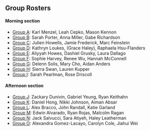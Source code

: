 ## Group Rosters

#### Morning section
- [Group A](https://rstudio-dev.reed.edu/s/f4dcaf783f664ba40ddd4/): Karl Menzel, Leah Cepko, Mason Kennon
- [Group B](https://rstudio-dev.reed.edu/s/f4dca2ed83dc8ba40ddd4/): Sarah Porter, Anna Miller, Gabe Richardson
- [Group C](https://rstudio-dev.reed.edu/s/f4dcaa40fed69ba40ddd4/): Julien Howells, Jamie Frederick, Marc Feinstein
- [Group D](https://rstudio-dev.reed.edu/s/f4dca6524008aba40ddd4/): Kathryn Loukes, (Grace Haley), Raphaela Hsu-Flanders
- [Group E](https://rstudio-dev.reed.edu/s/f4dcafea4e002ba40ddd4/): Aliyyah Howes, Dashiel Grusky, Laura Dallago
- [Group F](https://rstudio-dev.reed.edu/s/f4dcaed9bdedaba40ddd4/): Sophie Harvey, Renee Wu, Hannah McConnell
- [Group G](https://rstudio-dev.reed.edu/s/f4dcaa748925fba40ddd4/): Delenn Solis, Mary Cho, Aidan Anders
- [Group H](https://rstudio-dev.reed.edu/s/f4dca2a13a051ba40ddd4/): Sierra Swan, Lauren Kupper
- [Group I](https://rstudio-dev.reed.edu/s/f4dcad71aef6fba40ddd4/): Sarah Pearlman, Rose Driscoll

#### Afternoon section
- [Group J](https://rstudio-dev.reed.edu/s/f4dca5cc3890dba40ddd4/): Zackary Dunivin, Gabriel Yeung, Ryan Keithahn
- [Group K](https://rstudio-dev.reed.edu/s/f4dca578fc435ba40ddd4/): Daniel Hong, Nikki Johnson, Aiman Absar
- [Group L](https://rstudio-dev.reed.edu/s/f4dca666e1daeba40ddd4/): Alex Bracco, John Randall, Katie Garland
- [Group M](https://rstudio-dev.reed.edu/s/f4dca78e8452aba40ddd4/): Edwin Alvarado, Ryan Rojas, Malcolm Ragan
- [Group N](https://rstudio-dev.reed.edu/s/f4dca1bf4946bba40ddd4/): Jack Salvucci, Sara Atiyeh, Haley Leatherman
- [Group O](https://rstudio-dev.reed.edu/s/f4dcadbf1abc5ba40ddd4/): Alexandra Gomez-Lacayo, Carolyn Cole, Jiahui Wei








